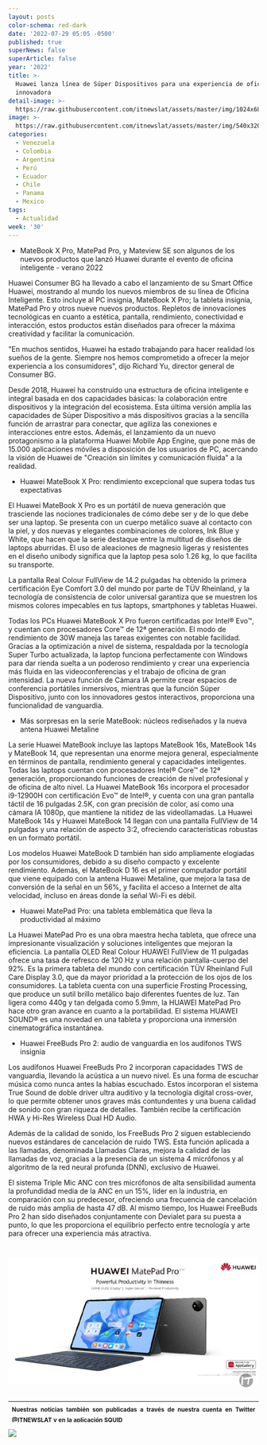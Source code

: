 ```yaml
---
layout: posts
color-schema: red-dark
date: '2022-07-29 05:05 -0500'
published: true
superNews: false
superArticle: false
year: '2022'
title: >-
  Huawei lanza línea de Súper Dispositivos para una experiencia de oficina
  innovadora 
detail-image: >-
  https://raw.githubusercontent.com/itnewslat/assets/master/img/1024x680/matepad-pro-g.jpg
image: >-
  https://raw.githubusercontent.com/itnewslat/assets/master/img/540x320/matepad-pro-p.jpg
categories:
  - Venezuela
  - Colombia
  - Argentina
  - Perú
  - Ecuador
  - Chile
  - Panama
  - Mexico
tags:
  - Actualidad
week: '30'
---
```

- MateBook X Pro, MatePad Pro, y Mateview SE son algunos de los nuevos productos que lanzó Huawei durante el evento de oficina inteligente - verano 2022

Huawei Consumer BG ha llevado a cabo el lanzamiento de su Smart Office Huawei, mostrando al mundo los nuevos miembros de su línea de Oficina Inteligente. Esto incluye al PC insignia, MateBook X Pro; la tableta insignia, MatePad Pro y otros nueve nuevos productos. Repletos de innovaciones tecnológicas en cuanto a estética, pantalla, rendimiento, conectividad e interacción, estos productos están diseñados para ofrecer la máxima creatividad y facilitar la comunicación. 
 
"En muchos sentidos, Huawei ha estado trabajando para hacer realidad los sueños de la gente. Siempre nos hemos comprometido a ofrecer la mejor experiencia a los consumidores", dijo Richard Yu, director general de Consumer BG.  
 
Desde 2018, Huawei ha construido una estructura de oficina inteligente e integral basada en dos capacidades básicas: la colaboración entre dispositivos y la integración del ecosistema. Esta última versión amplía las capacidades de Súper Dispositivo a más dispositivos gracias a la sencilla función de arrastrar para conectar, que agiliza las conexiones e interacciones entre estos. Además, el lanzamiento da un nuevo protagonismo a la plataforma Huawei Mobile App Engine, que pone más de 15.000 aplicaciones móviles a disposición de los usuarios de PC, acercando la visión de Huawei de "Creación sin límites y comunicación fluida" a la realidad. 

- Huawei MateBook X Pro: rendimiento excepcional que supera todas tus expectativas

 
El Huawei MateBook X Pro es un portátil de nueva generación que trasciende las nociones tradicionales de cómo debe ser y de lo que debe ser una laptop. Se presenta con un cuerpo metálico suave al contacto con la piel, y dos nuevas y elegantes combinaciones de colores, Ink Blue y White, que hacen que la serie destaque entre la multitud de diseños de laptops aburridas. El uso de aleaciones de magnesio ligeras y resistentes en el diseño unibody significa que la laptop pesa solo 1.26 kg, lo que facilita su transporte.  
 
La pantalla Real Colour FullView de 14.2 pulgadas ha obtenido la primera certificación Eye Comfort 3.0 del mundo por parte de TÜV Rheinland, y la tecnología de consistencia de color universal garantiza que se muestren los mismos colores impecables en tus laptops, smartphones y tabletas Huawei. 
 
Todas los PCs Huawei MateBook X Pro fueron certificadas por Intel® Evo™, y cuentan con procesadores Core™ de 12ª generación. El modo de rendimiento de 30W maneja las tareas exigentes con notable facilidad. Gracias a la optimización a nivel de sistema, respaldada por la tecnología Super Turbo actualizada, la laptop funciona perfectamente con Windows para dar rienda suelta a un poderoso rendimiento y crear una experiencia más fluida en las videoconferencias y el trabajo de oficina de gran intensidad. La nueva función de Cámara IA permite crear espacios de conferencia portátiles inmersivos, mientras que la función Súper Dispositivo, junto con los innovadores gestos interactivos, proporciona una funcionalidad de vanguardia. 
 
- Más sorpresas en la serie MateBook: núcleos rediseñados y la nueva antena Huawei Metaline

 
La serie Huawei MateBook incluye las laptops MateBook 16s, MateBook 14s y MateBook 14, que representan una enorme mejora general, especialmente en términos de pantalla, rendimiento general y capacidades inteligentes. Todas las laptops cuentan con procesadores Intel® Core™ de 12ª generación, proporcionando funciones de creación de nivel profesional y de oficina de alto nivel. La Huawei MateBook 16s incorpora el procesador i9-12900H con certificación Evo™ de Intel®, y cuenta con una gran pantalla táctil de 16 pulgadas 2.5K, con gran precisión de color, así como una cámara IA 1080p, que mantiene la nitidez de las videollamadas. La Huawei MateBook 14s y Huawei MateBook 14 llegan con una pantalla FullView de 14 pulgadas y una relación de aspecto 3:2, ofreciendo características robustas en un formato portátil. 
 
Los modelos Huawei MateBook D también han sido ampliamente elogiadas por los consumidores, debido a su diseño compacto y excelente rendimiento. Además, el MateBook D 16 es el primer computador portátil que viene equipado con la antena Huawei Metaline, que mejora la tasa de conversión de la señal en un 56%, y facilita el acceso a Internet de alta velocidad, incluso en áreas donde la señal Wi-Fi es débil.  
 
- Huawei MatePad Pro: una tableta emblemática que lleva la productividad al máximo

 
La Huawei MatePad Pro es una obra maestra hecha tableta, que ofrece una impresionante visualización y soluciones inteligentes que mejoran la eficiencia. La pantalla OLED Real Colour HUAWEI FullView de 11 pulgadas ofrece una tasa de refresco de 120 Hz y una relación pantalla-cuerpo del 92%. Es la primera tableta del mundo con certificación TÜV Rheinland Full Care Display 3.0, que da mayor prioridad a la protección de los ojos de los consumidores. La tableta cuenta con una superficie Frosting Processing, que produce un sutil brillo metálico bajo diferentes fuentes de luz. Tan ligera como 440g y tan delgada como 5.9mm, la HUAWEI MatePad Pro hace otro gran avance en cuanto a la portabilidad. El sistema HUAWEI SOUND® es una novedad en una tableta y proporciona una inmersión cinematográfica instantánea. 
 
- Huawei FreeBuds Pro 2: audio de vanguardia en los audífonos TWS insignia

 
Los audífonos Huawei FreeBuds Pro 2 incorporan capacidades TWS de vanguardia, llevando la acústica a un nuevo nivel. Es una forma de escuchar música como nunca antes la habías escuchado. Estos incorporan el sistema True Sound de doble driver ultra auditivo y la tecnología digital cross-over, lo que permite obtener unos graves más contundentes y una buena calidad de sonido con gran riqueza de detalles. También recibe la certificación HWA y Hi-Res Wireless Dual HD Audio.  
 
Además de la calidad de sonido, los FreeBuds Pro 2 siguen estableciendo nuevos estándares de cancelación de ruido TWS. Esta función aplicada a las llamadas, denominada Llamadas Claras, mejora la calidad de las llamadas de voz, gracias a la presencia de un sistema 4 micrófonos y al algoritmo de la red neural profunda (DNN), exclusivo de Huawei.  
 
El sistema Triple Mic ANC con tres micrófonos de alta sensibilidad aumenta la profundidad media de la ANC en un 15%, líder en la industria, en comparación con su predecesor, ofreciendo una frecuencia de cancelación de ruido más amplia de hasta 47 dB. Al mismo tiempo, los Huawei FreeBuds Pro 2 han sido diseñados conjuntamente con Devialet para su puesta a punto, lo que les proporciona el equilibrio perfecto entre tecnología y arte para ofrecer una experiencia más atractiva. 

![](https://raw.githubusercontent.com/itnewslat/assets/master/img/540x320/matepad-pro-p.jpg)

<table style="height: 42px;" width="569">
<tbody>
<tr>
<td style="text-align: justify;"><sub><strong>Nuestras noticias también son publicadas a través de nuestra cuenta en Twitter <a href="https://twitter.com/itnewslat?lang=es">@ITNEWSLAT</a> y en la aplicación <a href="https://squidapp.co/en/">SQUID</a></strong></sub></td>
</tr>
</tbody>
</table>

<img src="https://tracker.metricool.com/c3po.jpg?hash=56f88a41e39ab42c063cc51676587a04"/>